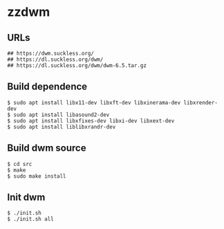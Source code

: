 zzdwm
=====

## URLs

    ## https://dwm.suckless.org/
    ## https://dl.suckless.org/dwm/
    ## https://dl.suckless.org/dwm/dwm-6.5.tar.gz

## Build dependence

    $ sudo apt install libx11-dev libxft-dev libxinerama-dev libxrender-dev
    $ sudo apt install libasound2-dev
    $ sudo apt install libxfixes-dev libxi-dev libxext-dev
    $ sudo apt install liblibxrandr-dev

## Build dwm source

    $ cd src
    $ make
    $ sudo make install

## Init dwm

    $ ./init.sh
    $ ./init.sh all
